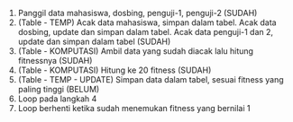 1. Panggil data mahasiswa, dosbing, penguji-1, penguji-2 (SUDAH)
2. (Table - TEMP) Acak data mahasiswa, simpan dalam tabel. Acak data dosbing, update dan simpan dalam tabel. Acak data penguji-1 dan 2, update dan simpan dalam tabel (SUDAH)
3. (Table - KOMPUTASI) Ambil data yang sudah diacak lalu hitung fitnessnya (SUDAH)
4. (Table - KOMPUTASI) Hitung ke 20 fitness (SUDAH)
5. (Table - TEMP - UPDATE) Simpan data dalam tabel, sesuai fitness yang paling tinggi (BELUM)
6. Loop  pada langkah 4
7. Loop berhenti ketika sudah menemukan fitness yang bernilai 1
